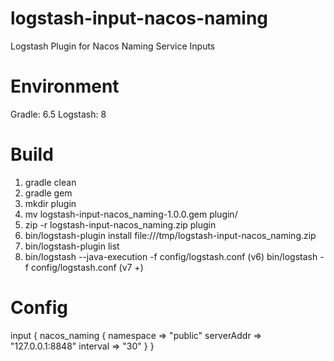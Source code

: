 # logstash-input-nacos-naming
Logstash Plugin for Nacos Naming Service Inputs

# Environment
Gradle: 6.5
Logstash: 8

# Build
1. gradle clean  
2. gradle gem  
3. mkdir plugin  
4. mv logstash-input-nacos_naming-1.0.0.gem plugin/  
5. zip -r logstash-input-nacos_naming.zip plugin  
6. bin/logstash-plugin install file:///tmp/logstash-input-nacos_naming.zip  
7. bin/logstash-plugin list  
8. bin/logstash --java-execution -f config/logstash.conf (v6)
   bin/logstash -f config/logstash.conf (v7 +)
   
# Config
input {
  nacos_naming {
    namespace => "public"
    serverAddr => "127.0.0.1:8848"
    interval => "30"
  }
}